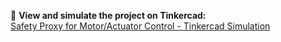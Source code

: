 🔗 **View and simulate the project on Tinkercad:**  
[Safety Proxy for Motor/Actuator Control - Tinkercad Simulation](https://www.tinkercad.com/things/9F0yStgIGw5-safety-proxy-for-motoractuator-control/editel?returnTo=https%3A%2F%2Fwww.tinkercad.com%2Fdashboard&sharecode=xSW-dDwg1-uTYr5bYmEzm2RoNlxCVOWcu2Ye993JZ-I)
